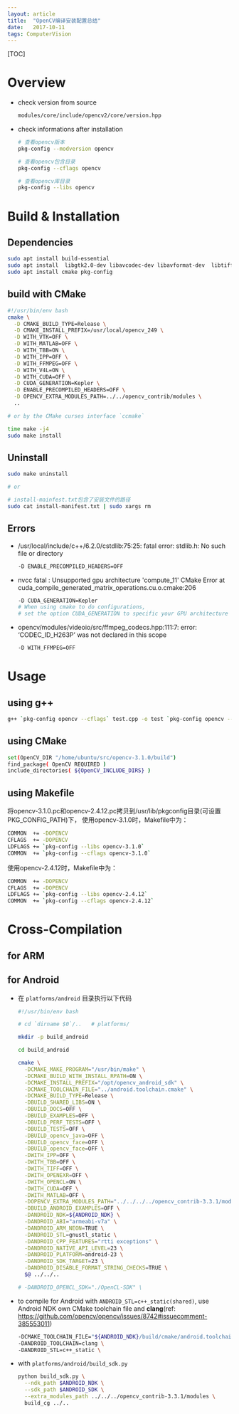 ```yaml
---
layout: article
title:  "OpenCV编译安装配置总结"
date:   2017-10-11
tags: ComputerVision
---
```


﻿[TOC]

# Overview

* check version from source
  ```sh
  modules/core/include/opencv2/core/version.hpp
  ```

* check informations after installation
  ```sh
  # 查看opencv版本
  pkg-config --modversion opencv

  # 查看opencv包含目录
  pkg-config --cflags opencv

  # 查看opencv库目录
  pkg-config --libs opencv
  ```

# Build & Installation

## Dependencies

```sh
sudo apt install build-essential  
sudo apt install  libgtk2.0-dev libavcodec-dev libavformat-dev  libtiff4-dev  libswscale-dev libjasper-dev
sudo apt install cmake pkg-config
```

## build with CMake

```sh
#!/usr/bin/env bash
cmake \
  -D CMAKE_BUILD_TYPE=Release \
  -D CMAKE_INSTALL_PREFIX=/usr/local/opencv_249 \
  -D WITH_VTK=OFF \
  -D WITH_MATLAB=OFF \
  -D WITH_TBB=ON \
  -D WITH_IPP=OFF \
  -D WITH_FFMPEG=OFF \
  -D WITH_V4L=ON \
  -D WITH_CUDA=OFF \
  -D CUDA_GENERATION=Kepler \
  -D ENABLE_PRECOMPILED_HEADERS=OFF \
  -D OPENCV_EXTRA_MODULES_PATH=../../opencv_contrib/modules \
  ..

# or by the CMake curses interface `ccmake`

time make -j4
sudo make install  
```

## Uninstall

```sh
sudo make uninstall

# or

# install-mainfest.txt包含了安装文件的路径
sudo cat install-manifest.txt | sudo xargs rm
```

## Errors

* /usr/local/include/c++/6.2.0/cstdlib:75:25: fatal error: stdlib.h: No such file or directory
	```sh
	-D ENABLE_PRECOMPILED_HEADERS=OFF
	```

* nvcc fatal   : Unsupported gpu architecture 'compute_11'
CMake Error at cuda_compile_generated_matrix_operations.cu.o.cmake:206
	```sh
	-D CUDA_GENERATION=Kepler
	# When using cmake to do configurations,
	# set the option CUDA_GENERATION to specific your GPU architecture
	```

* opencv/modules/videoio/src/ffmpeg_codecs.hpp:111:7: error: ‘CODEC_ID_H263P’ was not declared in this scope
	```sh
	-D WITH_FFMPEG=OFF
	```

# Usage

## using g++

```sh
g++ `pkg-config opencv --cflags` test.cpp -o test `pkg-config opencv --libs`
```

## using CMake

```sh
set(OpenCV_DIR "/home/ubuntu/src/opencv-3.1.0/build")
find_package( OpenCV REQUIRED )
include_directories( ${OpenCV_INCLUDE_DIRS} )
```

## using Makefile

将opencv-3.1.0.pc和opencv-2.4.12.pc拷贝到/usr/lib/pkgconfig目录(可设置PKG_CONFIG_PATH)下，
使用opencv-3.1.0时，Makefile中为：

```sh
COMMON  += -DOPENCV
CFLAGS  += -DOPENCV
LDFLAGS += `pkg-config --libs opencv-3.1.0`
COMMON  += `pkg-config --cflags opencv-3.1.0`
```

使用opencv-2.4.12时，Makefile中为：

```sh
COMMON  += -DOPENCV
CFLAGS  += -DOPENCV
LDFLAGS += `pkg-config --libs opencv-2.4.12`
COMMON  += `pkg-config --cflags opencv-2.4.12`
```

# Cross-Compilation

## for ARM

## for Android

* 在 `platforms/android` 目录执行以下代码
  ```sh
  #!/usr/bin/env bash

  # cd `dirname $0`/..   # platforms/

  mkdir -p build_android

  cd build_android

  cmake \
    -DCMAKE_MAKE_PROGRAM="/usr/bin/make" \
    -DCMAKE_BUILD_WITH_INSTALL_RPATH=ON \
    -DCMAKE_INSTALL_PREFIX="/opt/opencv_android_sdk" \
    -DCMAKE_TOOLCHAIN_FILE="../android.toolchain.cmake" \
    -DCMAKE_BUILD_TYPE=Release \
    -DBUILD_SHARED_LIBS=ON \
    -DBUILD_DOCS=OFF \
    -DBUILD_EXAMPLES=OFF \
    -DBUILD_PERF_TESTS=OFF \
    -DBUILD_TESTS=OFF \
    -DBUILD_opencv_java=OFF \
    -DBUILD_opencv_face=OFF \
    -DBUILD_opencv_face=OFF \
    -DWITH_IPP=OFF \
    -DWITH_TBB=OFF \
    -DWITH_TIFF=OFF \
    -DWITH_OPENEXR=OFF \
    -DWITH_OPENCL=ON \
    -DWITH_CUDA=OFF \
    -DWITH_MATLAB=OFF \
    -DOPENCV_EXTRA_MODULES_PATH="../../../../opencv_contrib-3.3.1/modules/"  \
    -DBUILD_ANDROID_EXAMPLES=OFF \
    -DANDROID_NDK=${ANDROID_NDK} \
    -DANDROID_ABI="armeabi-v7a" \
    -DANDROID_ARM_NEON=TRUE \
    -DANDROID_STL=gnustl_static \
    -DANDROID_CPP_FEATURES="rtti exceptions" \
    -DANDROID_NATIVE_API_LEVEL=23 \
    -DANDROID_PLATFORM=android-23 \
    -DANDROID_SDK_TARGET=23 \
    -DANDROID_DISABLE_FORMAT_STRING_CHECKS=TRUE \
    $@ ../../..

  # -DANDROID_OPENCL_SDK="./OpenCL-SDK" \
  ```

* to compile for Android with `ANDROID_STL=c++_static(shared)`, use Android NDK own CMake toolchain file and **clang**(ref: https://github.com/opencv/opencv/issues/8742#issuecomment-385553011)
  ```sh
  -DCMAKE_TOOLCHAIN_FILE="${ANDROID_NDK}/build/cmake/android.toolchain.cmake" \
  -DANDROID_TOOLCHAIN=clang \
  -DANDROID_STL=c++_static \
  ```

* with `platforms/android/build_sdk.py`
  ```sh
  python build_sdk.py \
    --ndk_path $ANDROID_NDK \
    --sdk_path $ANDROID_SDK \
    --extra_modules_path ../../../opencv_contrib-3.3.1/modules \
    build_cg ../..
  ```
